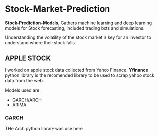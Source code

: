 # Stock-Market-Prediction

**Stock-Prediction-Models**, Gathers machine learning and deep learning models for Stock forecasting, included trading bots and simulations.

Understanding the volatility of the stock market is key for an investor to understand where their stock falls

## APPLE STOCK

I worked on apple stock data collected from Yahoo Finance.
**Yfinance** python library is the recomended library to be used to scrap yahoo stock data from the web.

Models used are:
- GARCH/ARCH
- ARIMA

### GARCH
THe Arch python library was use here
